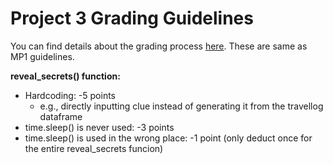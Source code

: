 # Project 3 Grading Guidelines

You can find details about the grading process [here](../mp1/grading-guidelines.md). These are same as MP1 guidelines.

**reveal_secrets() function:**
* Hardcoding: -5 points 
    * e.g., directly inputting clue instead of generating it from the travellog dataframe
* time.sleep() is never used: -3 points 
* time.sleep() is used in the wrong place: -1 point (only deduct once for the entire reveal_secrets funcion)
